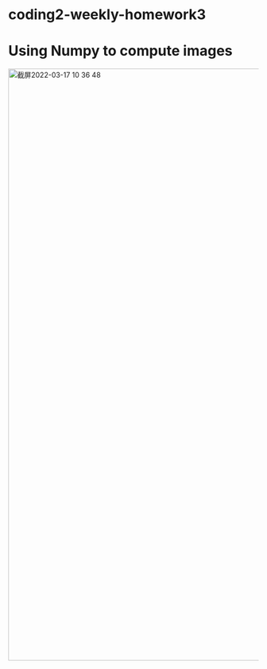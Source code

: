 # coding2-weekly-homework3
# Using Numpy to compute images

<img width="1192" alt="截屏2022-03-17 10 36 48" src="https://user-images.githubusercontent.com/91951125/158791441-af9ff01e-6cde-4961-9e23-7f733ef488a0.png">
